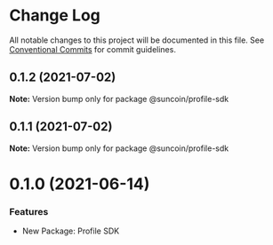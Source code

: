 # Change Log

All notable changes to this project will be documented in this file.
See [Conventional Commits](https://conventionalcommits.org) for commit guidelines.

## 0.1.2 (2021-07-02)

**Note:** Version bump only for package @suncoin/profile-sdk





## 0.1.1 (2021-07-02)

**Note:** Version bump only for package @suncoin/profile-sdk






# 0.1.0 (2021-06-14)


### Features

* New Package: Profile SDK
